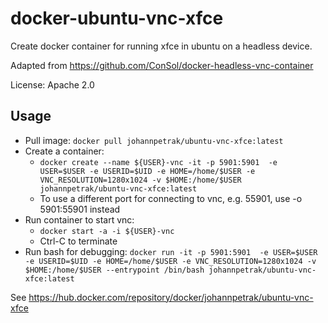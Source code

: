# docker-ubuntu-vnc-xfce 

Create docker container for running xfce in ubuntu on a headless device.

Adapted from https://github.com/ConSol/docker-headless-vnc-container

License: Apache 2.0 

## Usage

* Pull image: `docker pull johannpetrak/ubuntu-vnc-xfce:latest`
* Create a container: 
  * `docker create --name ${USER}-vnc -it -p 5901:5901  -e USER=$USER -e USERID=$UID -e HOME=/home/$USER -e VNC_RESOLUTION=1280x1024 -v $HOME:/home/$USER johannpetrak/ubuntu-vnc-xfce:latest`
  * To use a different port for connecting to vnc, e.g. 55901, use -o 5901:55901 instead
* Run container to start vnc:
  * `docker start -a -i ${USER}-vnc`
  * Ctrl-C to terminate
* Run bash for debugging: `docker run -it -p 5901:5901  -e USER=$USER -e USERID=$UID -e HOME=/home/$USER -e VNC_RESOLUTION=1280x1024 -v $HOME:/home/$USER --entrypoint /bin/bash johannpetrak/ubuntu-vnc-xfce:latest`

See https://hub.docker.com/repository/docker/johannpetrak/ubuntu-vnc-xfce
